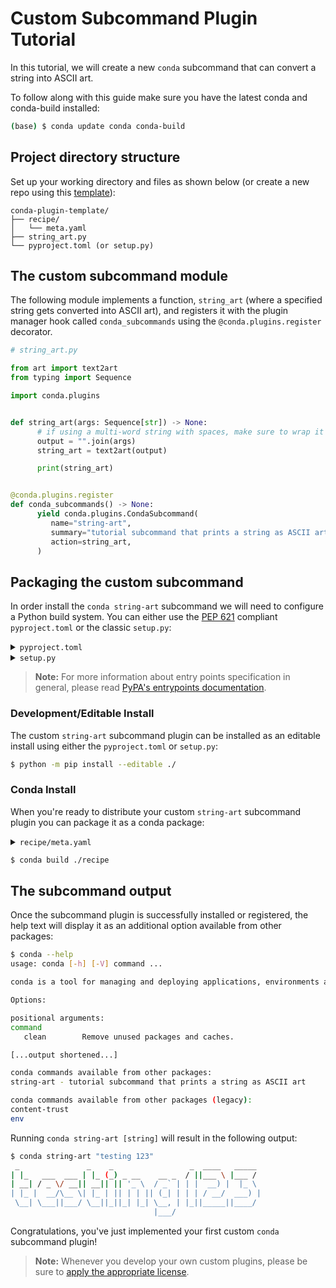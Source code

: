 [template]: https://github.com/conda/conda-plugin-template/generate
[pyproject.toml docs]: https://packaging.python.org/en/latest/tutorials/packaging-projects/#creating-pyproject-toml
[entrypoints docs]: https://packaging.python.org/en/latest/specifications/entry-points/
[pluggy docs]: https://pluggy.readthedocs.io/en/stable/index.html#loading-setuptools-entry-points
[licenses]: https://docs.conda.io/projects/conda/en/latest/dev-guide/plugin-api/index.html#a-note-on-licensing
[pep 621]: https://peps.python.org/pep-0621/
[setup.py docs]: https://docs.python.org/3/distutils/setupscript.html

# Custom Subcommand Plugin Tutorial

In this tutorial, we will create a new `conda` subcommand that can convert a string into ASCII art.

To follow along with this guide make sure you have the latest conda and conda-build installed:

```bash
(base) $ conda update conda conda-build
```

## Project directory structure

Set up your working directory and files as shown below (or create a new repo using this [template][template]):

```
conda-plugin-template/
├── recipe/
│   └── meta.yaml
├── string_art.py
└── pyproject.toml (or setup.py)
```

## The custom subcommand module

The following module implements a function, `string_art` (where a specified string gets converted into ASCII art), and registers it with the plugin manager hook called `conda_subcommands` using the `@conda.plugins.register` decorator.

```python
# string_art.py

from art import text2art
from typing import Sequence

import conda.plugins


def string_art(args: Sequence[str]) -> None:
      # if using a multi-word string with spaces, make sure to wrap it in quote marks
      output = "".join(args)
      string_art = text2art(output)

      print(string_art)


@conda.plugins.register
def conda_subcommands() -> None:
      yield conda.plugins.CondaSubcommand(
         name="string-art",
         summary="tutorial subcommand that prints a string as ASCII art",
         action=string_art,
      )
```


## Packaging the custom subcommand

In order install the `conda string-art` subcommand we will need to configure a Python build system. You can either use the [PEP 621][pep 621] compliant `pyproject.toml` or the classic `setup.py`:

<details>
<summary><code>pyproject.toml</code></summary>

```toml
[build-system]
requires = ["setuptools>=61.0", "setuptools-scm"]
build-backend = "setuptools.build_meta"

[project]
name = "string-art"
version = "1.0"
description = "My string art subcommand plugin"
requires-python = ">=3.7"
dependencies = ["conda", "art"]

[tools.setuptools]
py_modules=["string_art"]

[project.entry-points.conda]
string-art = "string_art"
```

> **Note:**
> #### `[build-system]`
> - `requires` This is a list of requirement specifiers for build-time dependencies of a package.
> - `build-backend` Build backends have the ability to accept configuration settings, which can change the way that the package building is handled.
> 
> #### `[project]`
> * `name` (required) This is the name of the package that contains your subcommand. This is also how others will find your subcommand package if you choose to upload it to PyPI.
> * `version` (required) The version of the project; can be specified *either* statically or listed as dynamic.
> `description` A brief description of the project.
> * `requires-python` The version(s) of Python required by your project.
> * `dependencies` These are all of the dependencies for your project. This specific subcommand example requires both `conda` and `art`, which is why they are both listed here.
>
> For more information on `pyproject.toml` see the [PyPA packaging documentation][pyproject.toml docs].

</details>

<details>
<summary><code>setup.py</code></summary>

```python
from setuptools import setup

setup(
    name="string-art",
    version="1.0",
    description="My string art subcommand plugin",
    python_requires=">=3.7",
    install_requires=["conda", "art"],
    py_modules=["string_art"],
    entry_points={"conda": ["string-art = string_art"]},
)
```

> **Note:**
> * `name` This is the name of the package that contains your subcommand. This is also how others will find your subcommand package if you choose to upload it to PyPI.
> * `install_requires` These are all of the dependencies for your project. This should at a minimum always contain the version of `conda` for which your plugin is compatible with.
> * `entry_points` The entry point you list here is how `conda` will discover your plugin and should point to the file containing the `conda.plugins.register` hook. In our simple use case, it points to the `string_art` module contained within the `string_art.py` file. For more complex examples where your module is contained within a folder, it may look more like `my_module.main` or `my_modules.plugin_hooks`.
> * `py_modules` The `py_modules` variables lets `setup` know exactly where to look for all of the modules that comprise your plugin source code.
>
> For more information on `setup.py` see the [Python setup script documentation][setup.py docs].

</details>

> **Note:**
> For more information about entry points specification in general, please read [PyPA's entrypoints documentation][entrypoints docs].

### Development/Editable Install

The custom `string-art` subcommand plugin can be installed as an editable install using either the `pyproject.toml` or `setup.py`:

```bash
$ python -m pip install --editable ./
```

### Conda Install

When you're ready to distribute your custom `string-art` subcommand plugin you can package it as a conda package:

<details>
<summary><code>recipe/meta.yaml</code></summary>

```yaml
package:
  name: string-art
  version: 1.0

source:
  path: ../

build:
  script: $PYTHON -m pip install --no-deps .

requirements:
  host:
    - python >=3.7

  run:
    - conda
    - python >=3.7
    - art

about:
  home: https://github.com/conda/conda-plugin-template
  license: BSD-3-Clause
  license_file: LICENSE
  summary: My string art subcommand plugin
```

</details>

```bash
$ conda build ./recipe
```

## The subcommand output

Once the subcommand plugin is successfully installed or registered, the help text will display it as an additional option available from other packages:

```bash
$ conda --help
usage: conda [-h] [-V] command ...

conda is a tool for managing and deploying applications, environments and packages.

Options:

positional arguments:
command
   clean        Remove unused packages and caches.

[...output shortened...]

conda commands available from other packages:
string-art - tutorial subcommand that prints a string as ASCII art

conda commands available from other packages (legacy):
content-trust
env
```

Running `conda string-art [string]` will result in the following output:

```bash
$ conda string-art "testing 123"
 _               _    _                 _  ____   _____
| |_   ___  ___ | |_ (_) _ __    __ _  / ||___ \ |___ /
| __| / _ \/ __|| __|| || '_ \  / _` | | |  __) |  |_ \
| |_ |  __/\__ \| |_ | || | | || (_| | | | / __/  ___) |
 \__| \___||___/ \__||_||_| |_| \__, | |_||_____||____/
                                |___/
```

Congratulations, you've just implemented your first custom `conda` subcommand plugin!

> **Note:**
> Whenever you develop your own custom plugins, please be sure to [apply the appropriate license][licenses].
